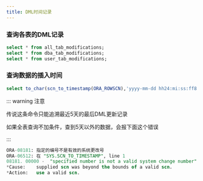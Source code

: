 ```yaml
---
title: DML时间记录
---
```

### 查询各表的DML记录
``` sql
select * from all_tab_modifications;
select * from dba_tab_modifications;
select * from user_tab_modifications;
``` 

### 查询数据的插入时间
``` sql
select to_char(scn_to_timestamp(ORA_ROWSCN),'yyyy-mm-dd hh24:mi:ss:ff8') update_time,t.* from XXX t where t.pk1 = 123456
```
::: warning 注意

传说这条命令只能追溯最近5天的最后DML更新记录

如果全表查询不加条件，查到5天以外的数据，会报下面这个错误

:::
``` sql
ORA-08181: 指定的编号不是有效的系统更改号
ORA-06512: 在 "SYS.SCN_TO_TIMESTAMP", line 1
08181. 00000 -  "specified number is not a valid system change number"
*Cause:    supplied scn was beyond the bounds of a valid scn.
*Action:   use a valid scn. 
```